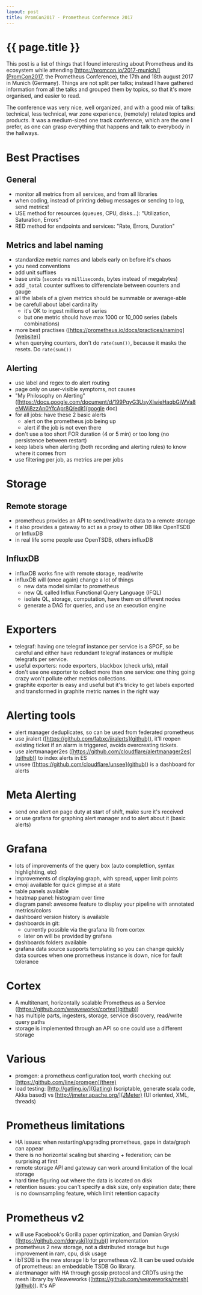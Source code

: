 ```yaml
---
layout: post
title: PromCon2017 - Prometheus Conference 2017
---
```


# {{ page.title }}

This post is a list of things that I found interesting about Prometheus and its
ecosystem while attending [https://promcon.io/2017-munich/](PromCon2017, the Prometheus Conference), the 17th and
18th august 2017 in Munich (Germany). Things are not split per talks; instead I
have gathered information from all the talks and grouped them by topics, so
that it's more organised, and easier to read.

The conference was very nice, well organized, and with a good mix of talks:
technical, less technical, war zone experience, (remotely) related topics and
products. It was a medium-sized one track conference, which are the one I
prefer, as one can grasp everything that happens and talk to everybody in the
hallways.

# Best Practises

## General
- monitor all metrics from all services, and from all libraries
- when coding, instead of printing debug messages or sending to log, send
  metrics!
- USE method for resources (queues, CPU, disks...): "Utilization, Saturation, Errors"
- RED method for endpoints and services: "Rate, Errors, Duration"

## Metrics and label naming
- standardize metric names and labels early on before it's chaos
- you need conventions
- add unit suffixes
- base units (`seconds` vs `milliseconds`, bytes instead of megabytes)
- add `_total` counter suffixes to differenciate between counters and gauge
- all the labels of a given metrics should be summable or average-able
- be carefull about label cardinality
  - it's OK to ingest millions of series
  - but one metric should have max 1000 or 10_000 series (labels combinations)
- more best practises ([https://prometheus.io/docs/practices/naming](website)]
- when querying counters, don't do `rate(sum())`, because it masks the resets. Do `rate(sum())`

## Alerting
- use label and regex to do alert routing
- page only on user-visible symptoms, not causes
- "My Philosophy on Alerting" ([https://docs.google.com/document/d/199PqyG3UsyXlwieHaqbGiWVa8eMWi8zzAn0YfcApr8Q/edit](google doc)
- for all jobs: have these 2 basic alerts
  - alert on the prometheus job being up
  - alert if the job is not even there
- don't use a too short FOR duration (4 or 5 min) or too long (no persistence between restart)
- keep labels when alerting (both recording and alerting rules) to know where it comes from
- use filtering per job, as metrics are per jobs

# Storage

## Remote storage
- prometheus provides an API to send/read/write data to a remote storage
- it also provides a gateway to act as a proxy to other DB like OpenTSDB or
  InfluxDB
- in real life some people use OpenTSDB, others influxDB

## InfluxDB
- influxDB works fine with remote storage, read/write
- influxDB will (once again) change a lot of things
  - new data model similar to prometheus
  - new QL called Influx Functional Query Language (IFQL)
  - isolate QL, storage, computation, have them on different nodes
  - generate a DAG for queries, and use an execution engine

# Exporters
- telegraf: having one telegraf instance per service is a SPOF, so be careful
  and either have redundant telegraf instances or multiple telegrafs per
  service.
- useful exporters: node exporters, blackbox (check urls), mtail
- don't use one exporter to collect more than one service: one thing going
  crazy won't pollute other metrics collections.
- graphite exporter is easy and useful but it's tricky to get labels exported
  and transformed in graphite metric names in the right way

# Alerting tools
- alert manager deduplicates, so can be used from federated prometheus
- use jiralert ([https://github.com/fabxc/jiralerts](github)), it'll reopen
  existing ticket if an alarm is triggered, avoids overcreating tickets.
- use alertmanager2es ([https://github.com/cloudflare/alertmanager2es](github)) to
  index alerts in ES
- unsee ([https://github.com/cloudflare/unsee](github)) is a dashboard for alerts

# Meta Alerting
- send one alert on page duty at start of shift, make sure it's received
- or use grafana for graphing alert manager and to alert about it (basic alerts)

# Grafana
- lots of improvements of the query box (auto complettion, syntax highlighting, etc)
- improvements of displaying graph, with spread, upper limit points
- emoji available for quick glimpse at a state
- table panels available
- heatmap panel: histogram over time
- diagram panel: awesome feature to display your pipeline with annotated metrics/colors
- dashboard version history is available
- dashboards in git:
  - currently possible via the grafana lib from cortex
  - later on will be provided by grafana
- dashboards folders available
- grafana data source supports templating so you can change quickly data
  sources when one prometheus instance is down, nice for fault tolerance

# Cortex
- A multitenant, horizontally scalable Prometheus as a Service ([https://github.com/weaveworks/cortex](github))
- has multiple parts, ingesters, storage, service discovery, read/write query paths
- storage is implemented through an API so one could use a different storage

# Various
- promgen: a prometheus configuration tool, worth checking
  out [https://github.com/line/promgen](there)
- load testing: [http://gatling.io/](Gatling) (scriptable, generate scala code, Akka
  based) vs [http://jmeter.apache.org/](JMeter) (UI oriented, XML, threads)

# Prometheus limitations
- HA issues: when restarting/upgrading prometheus, gaps in data/graph can appear
- there is no horizontal scaling but sharding + federation; can be surprising at first
- remote storage API and gateway can work around limitation of the local storage
- hard time figuring out where the data is located on disk
- retention issues: you can't specify a disk size, only expiration date; there
  is no downsampling feature, which limit retention capacity

# Prometheus v2
- will use Facebook's Gorilla paper optimization, and Damian Gryski
  ([https://github.com/dgryski](github)) implementation
- prometheus 2 new storage, not a distributed storage but huge improvement in
  ram, cpu, disk usage
- libTSDB is the new storage lib for prometheus v2. It can be used outside of
  prometheus: an embeddable TSDB Go library.
- alertmanager with HA through gossip protocol and CRDTs using the mesh library
  by Weaveworks ([https://github.com/weaveworks/mesh](github)). It's AP

